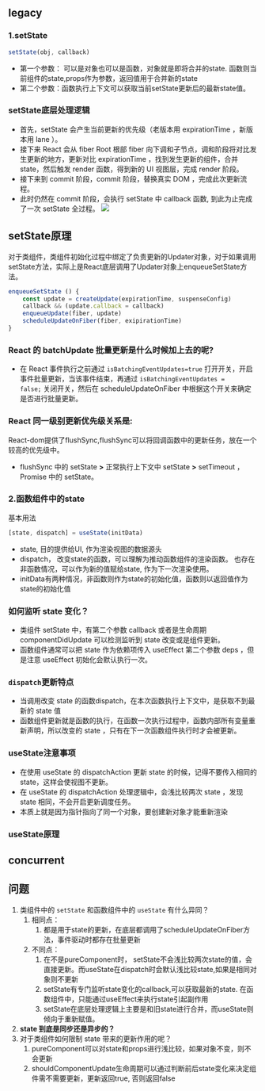 ## legacy

### 1.setState
```js
setState(obj, callback)
```
- 第一个参数： 可以是对象也可以是函数，对象就是即将合并的state. 函数则当前组件的state,props作为参数，返回值用于合并新的state
- 第二个参数：函数执行上下文可以获取当前setState更新后的最新state值。
### setState底层处理逻辑
- 首先，setState 会产生当前更新的优先级（老版本用 expirationTime ，新版本用 lane ）。
- 接下来 React 会从 fiber Root 根部 fiber 向下调和子节点，调和阶段将对比发生更新的地方，更新对比 expirationTime ，找到发生更新的组件，合并 state，然后触发 render 函数，得到新的 UI 视图层，完成 render 阶段。
- 接下来到 commit 阶段，commit 阶段，替换真实 DOM ，完成此次更新流程。
- 此时仍然在 commit 阶段，会执行 setState 中 callback 函数, 到此为止完成了一次 setState 全过程。
![](https://s2.loli.net/2024/03/18/KauvHc38g1OSBNE.png)

## setState原理
对于类组件，类组件初始化过程中绑定了负责更新的Updater对象，对于如果调用setState方法，实际上是React底层调用了Updater对象上enqueueSetState方法。
```js
enqueueSetState () {
	const update = createUpdate(expirationTime, suspenseConfig)
	callback && (update.callback = callback)
	enqueueUpdate(fiber, update)
	scheduleUpdateOnFiber(fiber, exipirationTime)
}
```

### React 的 batchUpdate 批量更新是什么时候加上去的呢?
- 在 React 事件执行之前通过 `isBatchingEventUpdates=true` 打开开关，开启事件批量更新，当该事件结束，再通过 `isBatchingEventUpdates = false;` 关闭开关，然后在 scheduleUpdateOnFiber 中根据这个开关来确定是否进行批量更新。

### React 同一级别**更新优先级**关系是:
React-dom提供了flushSync,flushSync可以将回调函数中的更新任务，放在一个较高的优先级中。

- flushSync 中的 setState **>** 正常执行上下文中 setState **>** setTimeout ，Promise 中的 setState。

### 2.函数组件中的state
基本用法
```js
[state, dispatch] = useState(initData)
```
- state, 目的提供给UI, 作为渲染视图的数据源头
- dispatch， 改变state的函数，可以理解为推动函数组件的渲染函数。 也存在非函数情况，可以作为新的值赋给state, 作为下一次渲染使用。
- initData有两种情况，非函数则作为state的初始化值，函数则以返回值作为state的初始化值

### 如何监听 state 变化？
- 类组件 setState 中，有第二个参数 callback 或者是生命周期componentDidUpdate 可以检测监听到 state 改变或是组件更新。
- 函数组件通常可以把 state 作为依赖项传入 useEffect 第二个参数 deps ，但是注意 useEffect 初始化会默认执行一次。

### **`dispatch`更新特点**
- 当调用改变 state 的函数dispatch，在本次函数执行上下文中，是获取不到最新的 state 值
- 函数组件更新就是函数的执行，在函数一次执行过程中，函数内部所有变量重新声明，所以改变的 state ，只有在下一次函数组件执行时才会被更新。

### **useState注意事项**
- 在使用 useState 的 dispatchAction 更新 state 的时候，记得不要传入相同的 state，这样会使视图不更新。
- 在 useState 的 dispatchAction 处理逻辑中，会浅比较两次 state ，发现 state 相同，不会开启更新调度任务。
- 本质上就是因为指针指向了同一个对象，要创建新对象才能重新渲染

### useState原理


## concurrent


## 问题
1. 类组件中的 `setState` 和函数组件中的 `useState` 有什么异同？
	1. 相同点：
		1. 都是用于state的更新，在底层都调用了scheduleUpdateOnFiber方法，事件驱动时都存在批量更新
	2. 不同点：
		1. 在不是pureComponent时， setState不会浅比较两次state的值，会直接更新。而useState在dispatch时会默认浅比较state,如果是相同对象则不更新
		2. setState有专门监听state变化的callback,可以获取最新的state. 在函数组件中，只能通过useEffect来执行state引起副作用
		3. setState在底层处理逻辑上主要是和旧state进行合并，而useState则倾向于重新赋值。
2. **state 到底是同步还是异步的？**
3. 对于类组件如何限制 state 带来的更新作用的呢？
	1. pureComponent可以对state和props进行浅比较，如果对象不变，则不会更新
	2. shouldComponentUpdate生命周期可以通过判断前后state变化来决定组件需不需要更新，更新返回true, 否则返回false